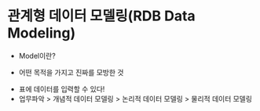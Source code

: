 # 관계형 데이터 모델링(RDB Data Modeling)
+ Model이란?
- 어떤 목적을 가지고 진짜를 모방한 것
+ 표에 데이터를 입력할 수 있다!
+ 업무파악 > 개념적 데이터 모델링 > 논리적 데이터 모델링 > 물리적 데이터 모델링
